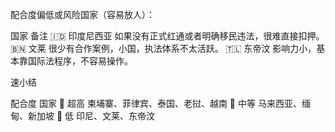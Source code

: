 

配合度偏低或风险国家（容易放人）：

国家	备注
🇮🇩 印度尼西亚	如果没有正式红通或者明确移民违法，很难直接扣押。
🇧🇳 文莱	很少有合作案例，小国，执法体系不太活跃。
🇹🇱 东帝汶	影响力小，基本靠国际法程序，不容易操作。


速小结

配合度	国家
🥇 超高	柬埔寨、菲律宾、泰国、老挝、越南
🥈 中等	马来西亚、缅甸、新加坡
🥉 低	印尼、文莱、东帝汶
